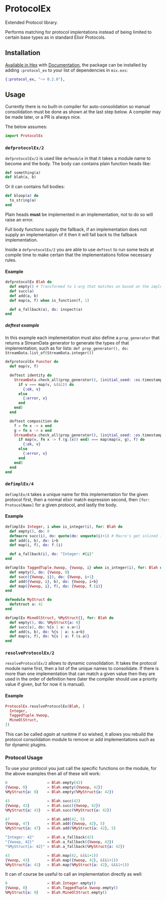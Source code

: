 # ProtocolEx

Extended Protocol library.

Performs matching for protocol implentations instead of being limited to certain base types as in standard Elixir Protocols.

## Installation

[Available in Hex](https://hex.pm/packages/protocol_ex) with [Documentation](https://hexdocs.pm/protocol_ex), the package can be installed
by adding `:protocol_ex` to your list of dependencies in `mix.exs`:

```elixir
{:protocol_ex, "~> 0.2.0"},
```

## Usage

Currently there is no built-in compiler for auto-consolidation so manual consolidation must be done as shown at the last step below.  A compiler may be made later, or a PR is always nice.

The below assumes:

```elixir
import ProtocolEx
```

### `defprotocolEx/2`

`defprotocolEx/2` is used like `defmodule` in that it takes a module name to become and the body. The body can contains plain function heads like:

```elixir
def something(a)
def blah(a, b)
```

Or it can contains full bodies:

```elixir
def bloop(a) do
  to_string(a)
end
```

Plain heads **must** be implemented in an implementation, not to do so will raise an error.

Full body functions supply the fallback, if an implementation does not supply an implementation of it then it will fall back to the fallback implementation.

Inside a `defprotocolEx/2` you are able to use `deftest` to run some tests at compile time to make certain that the implementations follow necessary rules.

#### Example

```elixir
defprotocolEx Blah do
  def empty() # Transformed to 1-arg that matches on based on the implementation, but ignored otherwise
  def succ(a)
  def add(a, b)
  def map(a, f) when is_function(f, 1)

  def a_fallback(a), do: inspect(a)
end
```

##### deftest example

In this example each implementation must also define a `prop_generator` that returns a StreamData generator to generate the types of that implementation, such as for lists:  `def prop_generator(), do: StreamData.list_of(StreamData.integer())`

```elixir
defprotocolEx Functor do
  def map(v, f)

  deftest identity do
    StreamData.check_all(prop_generator(), [initial_seed: :os.timestamp()], fn v ->
      if v === map(v, &(&1)) do
        {:ok, v}
      else
        {:error, v}
      end
    end)
  end

  deftest composition do
    f = fn x -> x end
    g = fn x -> x end
    StreamData.check_all(prop_generator(), [initial_seed: :os.timestamp()], fn v ->
      if map(v, fn x -> f.(g.(x)) end) === map(map(v, g), f) do
        {:ok, v}
      else
        {:error, v}
      end
    end)
  end
end
```

### `defimplEx/4`

`defimplEx/4` takes a unique name for this implementation for the given protocol first, then a normal elixir match expression second, then `[for: ProtocolName]` for a given protocol, and lastly the body.

#### Example

```elixir
defimplEx Integer, i when is_integer(i), for: Blah do
  def empty(), do: 0
  defmacro succ(i), do: quote(do: unquote(i)+1) # Macro's get inlined into the protocol itself
  def add(i, b), do: i+b
  def map(i, f), do: f.(i)

  def a_fallback(i), do: "Integer: #{i}"
end

defimplEx TaggedTuple.Vwoop, {Vwoop, i} when is_integer(i), for: Blah do
  def empty(), do: {Vwoop, 0}
  def succ({Vwoop, i}), do: {Vwoop, i+1}
  def add({Vwoop, i}, b), do: {Vwoop, i+b}
  def map({Vwoop, i}, f), do: {Vwoop, f.(i)}
end

defmodule MyStruct do
  defstruct a: 42
end

defimplEx MineOlStruct, %MyStruct{}, for: Blah do
  def empty(), do: %MyStruct{a: 0}
  def succ(s), do: %{s | a: s.a+1}
  def add(s, b), do: %{s | a: s.a+b}
  def map(s, f), do: %{s | a: f.(s.a)}
end
```

### `resolveProtocolEx/2`

`resolveProtocolEx/2` allows to dynamic consolidation.  It takes the protocol module name first, then a list of the unique names to consolidate.  If there is more than one implementation that can match a given value then they are used in the order of definition here (later the compiler should use a priority value if given, but for now it is manual).

#### Example

```elixir
ProtocolEx.resolveProtocolEx(Blah, [
  Integer,
  TaggedTuple.Vwoop,
  MineOlStruct,
])
```

This can be called *again* at runtime if so wished, it allows you rebuild the protocol consolidation module to remove or add implementations such as for dynamic plugins.

### Protocol Usage

To use your protocol you just call the specific functions on the module, for the above examples then all of these will work:

```elixir
0                  = Blah.empty(42)
{Vwoop, 0}         = Blah.empty({Vwoop, 42})
%MyStruct{a: 0}    = Blah.empty(%MyStruct{a: 42})

43                 = Blah.succ(42)
{Vwoop, 43}        = Blah.succ({Vwoop, 42})
%MyStruct{a: 43}   = Blah.succ(%MyStruct{a: 42})

47                 = Blah.add(42, 5)
{Vwoop, 47}        = Blah.add({Vwoop, 42}, 5)
%MyStruct{a: 47}   = Blah.add(%MyStruct{a: 42}, 5)

"Integer: 42"      = Blah.a_fallback(42)
"{Vwoop, 42}"      = Blah.a_fallback({Vwoop, 42})
"%MyStruct{a: 42}" = Blah.a_fallback(%MyStruct{a: 42})

43                 = Blah.map(42, &(&1+1))
{Vwoop, 43}        = Blah.map({Vwoop, 42}, &(&1+1))
%MyStruct{a: 43}   = Blah.map(%MyStruct{a: 42}, &(&1+1))
```

It can of course be useful to call an implementation directly as well:

```elixir
0                  = Blah.Integer.empty()
{Vwoop, 0}         = Blah.TaggedTuple.Vwoop.empty()
%MyStruct{a: 0}    = Blah.MineOlStruct.empty()
```
